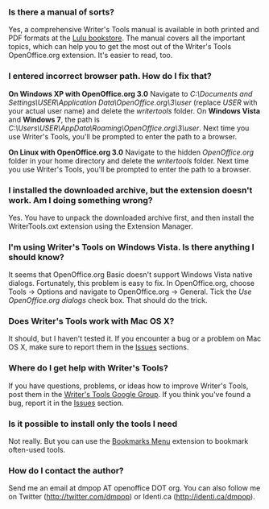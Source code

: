 ### Is there a manual of sorts? ###

Yes, a comprehensive Writer's Tools manual is available in both printed and PDF formats at the [Lulu bookstore](http://www.lulu.com/content/2115121). The manual covers all the important topics, which can help you to get the most out of the Writer's Tools OpenOffice.org extension. It's easier to read, too.

### I entered incorrect browser path. How do I fix that? ###

**On Windows XP with OpenOffice.org 3.0** Navigate to _C:\Documents and Settings\USER\Application Data\OpenOffice.org\3\user_ (replace _USER_ with your actual user name) and delete the _writertools_ folder. On **Windows Vista** and **Windows 7**, the path is _C:\Users\USER\AppData\Roaming\OpenOffice.org\3\user_. Next time you use Writer's Tools, you'll be prompted to enter the path to a browser.

**On Linux with OpenOffice.org 3.0** Navigate to the hidden _OpenOffice.org_ folder in your home directory and delete the _writertools_ folder. Next time you use Writer's Tools, you'll be prompted to enter the path to a browser.

### I installed the downloaded archive, but the extension doesn't work. Am I doing something wrong? ###

Yes. You have to unpack the downloaded archive first, and then install the WriterTools.oxt extension using the Extension Manager.

### I'm using Writer's Tools on Windows Vista. Is there anything I should know? ###

It seems that OpenOffice.org Basic doesn't support Windows Vista native dialogs. Fortunately, this problem is easy to fix. In OpenOffice.org, choose Tools -> Options and navigate to OpenOffice.org -> General. Tick the _Use OpenOffice.org dialogs_ check box. That should do the trick.


### Does Writer's Tools work with Mac OS X? ###

It should, but I haven't tested it. If you encounter a bug or a problem on Mac OS X, make sure to report them in the [Issues](http://code.google.com/p/writertools/issues/list) sections.

### Where do I get help with Writer's Tools? ###

If you have questions, problems, or ideas how to improve Writer's Tools, post them in the [Writer's Tools Google Group](http://groups.google.com/group/writertools). If you think you've found a bug, report it in the [Issues](http://code.google.com/p/writertools/issues/list) section.

### Is it possible to install only the tools I need ###

Not really. But you can use the [Bookmarks Menu](http://extensions.services.openoffice.org/project/bookmarksmenu) extension to bookmark often-used tools.

### How do I contact the author? ###

Send me an email at dmpop AT openoffice DOT org. You can also follow me on Twitter (http://twitter.com/dmpop) or Identi.ca (http://identi.ca/dmpop).